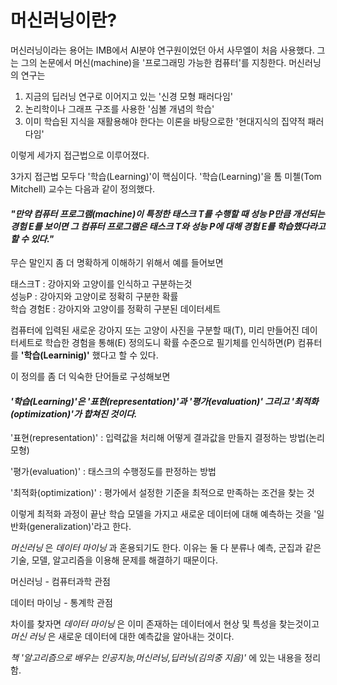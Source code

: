 # 머신러닝이란?

머신러닝이라는 용어는 IMB에서 AI분야 연구원이었던 아서 사무엘이 처음 사용했다. 그는 그의 논문에서 머신(machine)을 '프로그래밍 가능한 컴퓨터'를 지칭한다.
머신러닝의 연구는  

1. 지금의 딥러닝 연구로 이어지고 있는 '신경 모형 패러다임'  
2. 논리학이나 그래프 구조를 사용한 '심볼 개념의 학습'  
3. 이미 학습된 지식을 재활용해야 한다는 이론을 바탕으로한 '현대지식의 집약적 패러다임'  

이렇게 세가지 접근법으로 이루어졌다.  

3가지 접근법 모두다 '학습(Learning)'이 핵심이다. '학습(Learning)'을 톰 미첼(Tom Mitchell) 교수는 다음과 같이 정의했다.  

#### ___"만약 컴퓨터 프로그램(machine)이 특정한 태스크 T를 수행할 때 성능 P만큼 개선되는 경험 E를 보이면 그 컴퓨터 프로그램은 태스크 T와 성능 P에 대해 경험 E를 학습했다라고 할 수 있다."___

무슨 말인지 좀 더 명확하게 이해하기 위해서 예를 들어보면  

태스크T : 강아지와 고양이를 인식하고 구분하는것  
성능P : 강아지와 고양이로 정확히 구분한 확률  
학습 경험E : 강아지와 고양이를 정확히 구분된 데이터세트  

컴퓨터에 입력된 새로운 강아지 또는 고양이 사진을 구분할 때(T), 미리 만들어진 데이터세트로 학습한 경험을 통해(E) 정의도니 확률 수준으로 필기체를 인식하면(P) 컴퓨터를 __'학습(Learninig)'__ 했다고 할 수 있다.

이 정의를 좀 더 익숙한 단어들로 구성해보면

#### ___'학습(Learning)'은 '표현(representation)'과 '평가(evaluation)' 그리고 '최적화(optimization)'가 합쳐진 것이다.___

'표현(representation)' : 입력값을 처리해 어떻게 결과값을 만들지 결정하는 방법(논리 모형)  

'평가(evaluation)' : 태스크의 수행정도를 판정하는 방법  

'최적화(optimization)' : 평가에서 설정한 기준을 최적으로 만족하는 조건을 찾는 것  

이렇게 최적화 과정이 끝난 학습 모델을 가지고 새로운 데이터에 대해 예측하는 것을 '일반화(generalization)'라고 한다.

_머신러닝_ 은 _데이터 마이닝_ 과 혼용되기도 한다. 이유는 둘 다 분류나 예측, 군집과 같은 기술, 모델, 알고리즘을 이용해 문제를 해결하기 때문이다.

머신러닝 - 컴퓨터과학 관점  

데이터 마이닝 - 통계학 관점  

차이를 찾자면 _데이터 마이닝_ 은 이미 존재하는 데이터에서 현상 및 특성을 찾는것이고 _머신 러닝_ 은 새로운 데이터에 대한 예측값을 알아내는 것이다.

_책 '알고리즘으로 배우는 인공지능,머신러닝,딥러닝(김의중 지음)'_ 에 있는 내용을 정리함.